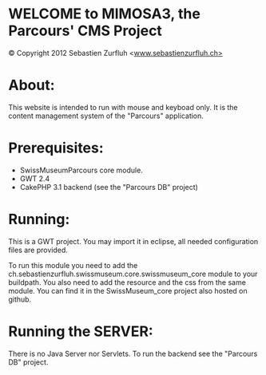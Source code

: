 WELCOME to MIMOSA3, the Parcours' CMS Project
=============================================
© Copyright 2012 Sebastien Zurfluh <www.sebastienzurfluh.ch>


About:
======
This website is intended to run with mouse and keyboad only.
It is the content management system of the "Parcours" application.

Prerequisites:
==============
 + SwissMuseumParcours core module.
 + GWT 2.4
 + CakePHP 3.1 backend (see the "Parcours DB" project)

Running:
========
This is a GWT project. You may import it in eclipse, all needed configuration files
are provided.

To run this module you need to add the 
ch.sebastienzurfluh.swissmuseum.core.swissmuseum_core module to your buildpath. You 
also need to add the resource and the css from the same module. You can find it in
the SwissMuseum_core project also hosted on github.



Running the SERVER:
===================
There is no Java Server nor Servlets. To run the backend see the "Parcours DB"
project.
